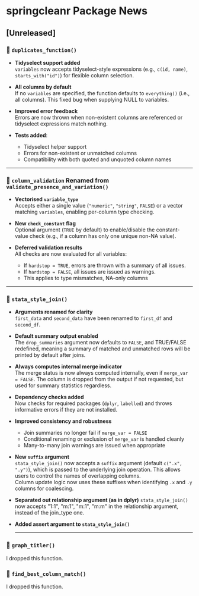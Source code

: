 # springcleanr Package News

## [Unreleased]

### 🔧 `duplicates_function()`

-   **Tidyselect support added**\
    `variables` now accepts tidyselect-style expressions (e.g., `c(id, name)`, `starts_with("id")`) for flexible column selection.

-   **All columns by default**\
    If no `variables` are specified, the function defaults to `everything()` (i.e., all columns).
    This fixed bug when supplying NULL to variables.

-   **Improved error feedback**\
    Errors are now thrown when non-existent columns are referenced or tidyselect expressions match nothing.

-   **Tests added**:

    -   Tidyselect helper support
    -   Errors for non-existent or unmatched columns
    -   Compatibility with both quoted and unquoted column names

------------------------------------------------------------------------

### 🔧 `column_validation` Renamed from `validate_presence_and_variation()`

-   **Vectorised `variable_type`**\
    Accepts either a single value (`"numeric"`, `"string"`, `FALSE`) or a vector matching `variables`, enabling per-column type checking.

-   **New `check_constant` flag**\
    Optional argument (`TRUE` by default) to enable/disable the constant-value check (e.g., if a column has only one unique non-NA value).

-   **Deferred validation results**\
    All checks are now evaluated for all variables:

    -   If `hardstop = TRUE`, errors are thrown with a summary of all issues.
    -   If `hardstop = FALSE`, all issues are issued as warnings.
    -   This applies to type mismatches, NA-only columns

------------------------------------------------------------------------

### 🔧 `stata_style_join()`

-   **Arguments renamed for clarity**\
    `first_data` and `second_data` have been renamed to `first_df` and `second_df`.

-   **Default summary output enabled**\
    The `drop_summaries` argument now defaults to `FALSE`, and TRUE/FALSE redefined, meaning a summary of matched and unmatched rows will be printed by default after joins.

-   **Always computes internal merge indicator**\
    The merge status is now always computed internally, even if `merge_var = FALSE`. The column is dropped from the output if not requested, but used for summary statistics regardless.

-   **Dependency checks added**\
    Now checks for required packages (`dplyr`, `labelled`) and throws informative errors if they are not installed.

-   **Improved consistency and robustness**

    -   Join summaries no longer fail if `merge_var = FALSE`
    -   Conditional renaming or exclusion of `merge_var` is handled cleanly
    -   Many-to-many join warnings are issued when appropriate
    
 - **New `suffix` argument**  
  `stata_style_join()` now accepts a `suffix` argument (default `c(".x", ".y")`), which is passed to the underlying join operation. This allows users to control the names of overlapping columns.  
  Column update logic now uses these suffixes when identifying `.x` and `.y` columns for coalescing.

- **Separated out relationship argument (as in dplyr)**
  `stata_style_join()` now accepts "1:1", "m:1", "m:1", "m:m" in the relationship argument, instead of the join_type one.
  
- **Added assert argument to `stata_style_join()`**

  ------------------------------------------------------------------------

### 🔧 `graph_titler()`

I dropped this function.

### 🔧 `find_best_column_match()`

I dropped this function.
